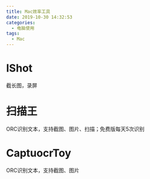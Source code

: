 ```yaml
---
title: Mac效率工具
date: 2019-10-30 14:32:53
categories:
  - 电脑使用
tags:
  - Mac
---
```


# IShot

截长图，录屏

# 扫描王

ORC识别文本，支持截图、图片、扫描；免费版每天5次识别

# CaptuocrToy

ORC识别文本，支持截图、图片
